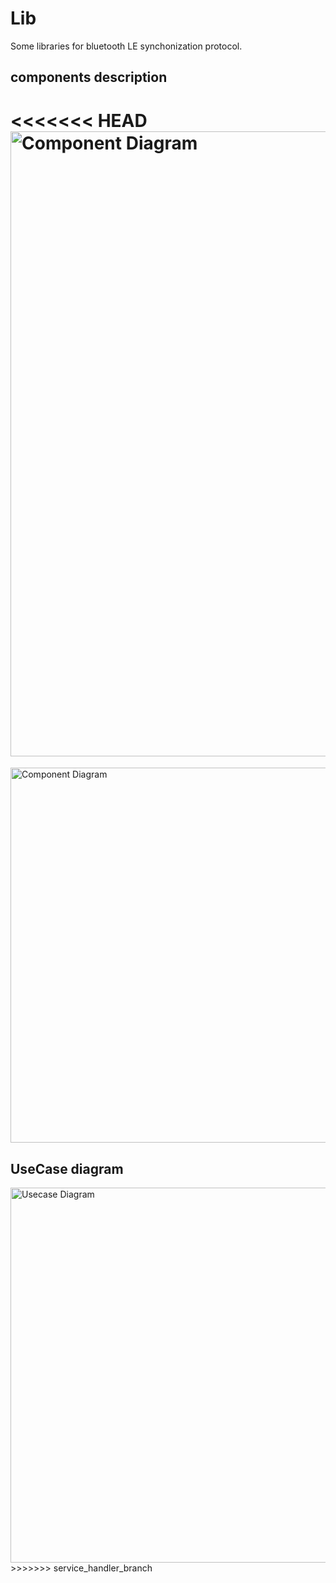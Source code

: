 # Lib
Some libraries for bluetooth LE synchonization protocol. 

## components description

<<<<<<< HEAD
<img src="https://github.com/Daparrag/Lib/blob/service_handler_branch/screenshots/Components_Structures.PNG" alt="Component Diagram" width="1000px" />
=======
<img src="https://github.com/Daparrag/Lib/blob/service_handler_branch/firmware/screenshots/Components_Structures.PNG" alt="Component Diagram" width="600px" />


## UseCase diagram

<img src="https://github.com/Daparrag/Lib/blob/service_handler_branch/firmware/screenshots/UseCaseDiagram.PNG" alt="Usecase Diagram" width="600px" />
>>>>>>> service_handler_branch
